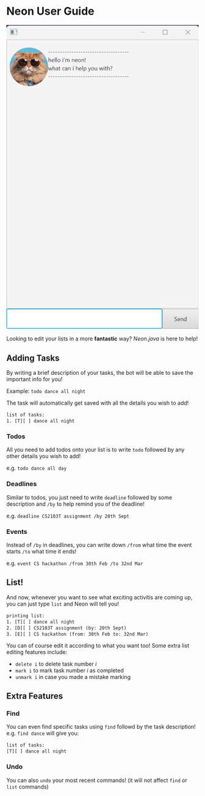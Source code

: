 # Neon User Guide

![Ui.png](Ui.png)

Looking to edit your lists in a more **fantastic** way? *Neon.java* is here to help!

## Adding Tasks

By writing a brief description of your tasks, the bot will be able to save the important info for you!

Example: `todo dance all night`

The task will automatically get saved with all the details you wish to add!

```
list of tasks:
1. [T][ ] dance all night
```

### Todos

All you need to add todos onto your list is to write `todo` followed by any other details you wish to add!

e.g. `todo dance all day`

### Deadlines
Similar to todos, you just need to write `deadline` followed by 
some description and `/by` to help remind you of the deadline!

e.g. `deadline CS2103T assignment /by 20th Sept`

### Events

Instead of `/by` in deadlines, you can write down `/from` what time the event starts
`/to` what time it ends!

e.g. `event CS hackathon /from 30th Feb /to 32nd Mar`

## List!
And now, whenever you want to see what exciting activitis
are coming up, you can just type `list` and Neon will tell you!

```
printing list:
1. [T][ ] dance all night
2. [D][ ] CS2103T assignment (by: 20th Sept)
3. [E][ ] CS hackathon (from: 30th Feb to: 32nd Mar)
```
You can of course edit it according to what you want too!
Some extra list editing features include:
- `delete i` to delete task number _i_
- `mark i` to mark task number _i_ as completed
- `unmark i` in case you made a mistake marking



## Extra Features

### Find
You can even find specific tasks using `find` followd by the task description! e.g. `find dance`
will give you:

```
list of tasks:
[T][ ] dance all night
```
### Undo
You can also `undo` your most recent commands!
(it will not affect `find` or `list` commands)